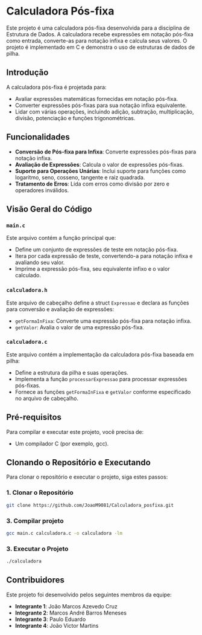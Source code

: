 # Calculadora Pós-fixa

Este projeto é uma calculadora pós-fixa desenvolvida para a disciplina de Estrutura de Dados. A calculadora recebe expressões em notação pós-fixa como entrada, converte-as para notação infixa e calcula seus valores. O projeto é implementado em C e demonstra o uso de estruturas de dados de pilha.

## Introdução

A calculadora pós-fixa é projetada para:

- Avaliar expressões matemáticas fornecidas em notação pós-fixa.
- Converter expressões pós-fixas para sua notação infixa equivalente.
- Lidar com várias operações, incluindo adição, subtração, multiplicação, divisão, potenciação e funções trigonométricas.

## Funcionalidades

- **Conversão de Pós-fixa para Infixa**: Converte expressões pós-fixas para notação infixa.
- **Avaliação de Expressões**: Calcula o valor de expressões pós-fixas.
- **Suporte para Operações Unárias**: Inclui suporte para funções como logaritmo, seno, cosseno, tangente e raiz quadrada.
- **Tratamento de Erros**: Lida com erros como divisão por zero e operadores inválidos.

## Visão Geral do Código

### `main.c`

Este arquivo contém a função principal que:

- Define um conjunto de expressões de teste em notação pós-fixa.
- Itera por cada expressão de teste, convertendo-a para notação infixa e avaliando seu valor.
- Imprime a expressão pós-fixa, seu equivalente infixo e o valor calculado.

### `calculadora.h`

Este arquivo de cabeçalho define a struct `Expressao` e declara as funções para conversão e avaliação de expressões:

- `getFormaInFixa`: Converte uma expressão pós-fixa para notação infixa.
- `getValor`: Avalia o valor de uma expressão pós-fixa.

### `calculadora.c`

Este arquivo contém a implementação da calculadora pós-fixa baseada em pilha:

- Define a estrutura da pilha e suas operações.
- Implementa a função `processarExpressao` para processar expressões pós-fixas.
- Fornece as funções `getFormaInFixa` e `getValor` conforme especificado no arquivo de cabeçalho.

## Pré-requisitos

Para compilar e executar este projeto, você precisa de:

- Um compilador C (por exemplo, gcc).

## Clonando o Repositório e Executando

Para clonar o repositório e executar o projeto, siga estes passos:

### 1. Clonar o Repositório

```sh
git clone https://github.com/JoaoM9081/Calculadora_posfixa.git
```

### 3. Compilar projeto

```sh
gcc main.c calculadora.c -o calculadora -lm
```

### 3. Executar o Projeto

```sh
./calculadora
```

## Contribuidores

Este projeto foi desenvolvido pelos seguintes membros da equipe:

- **Integrante 1**: João Marcos Azevedo Cruz
- **Integrante 2**: Marcos André Barros Meneses
- **Integrante 3**: Paulo Eduardo
- **Integrante 4**: João Victor Martins